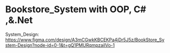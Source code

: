 # Bookstore_System with OOP, C# ,&.Net
System_Design: https://www.figma.com/design/A3mCGwkKBCEKPa4jDr5J5z/BookStore_System-Design?node-id=0-1&t=gQ1PMURqmpzailVo-1

